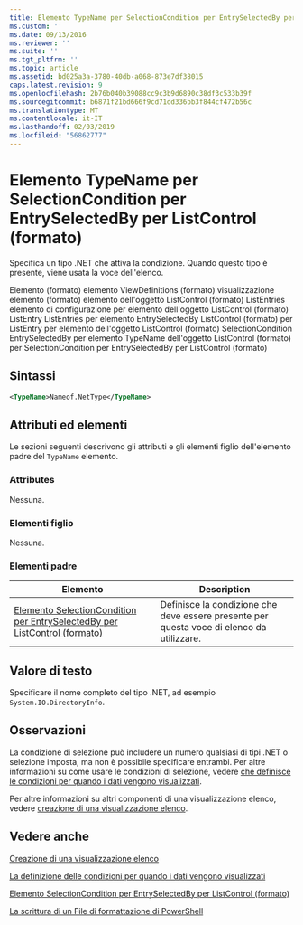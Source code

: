 ```yaml
---
title: Elemento TypeName per SelectionCondition per EntrySelectedBy per ListControl (formato) | Microsoft Docs
ms.custom: ''
ms.date: 09/13/2016
ms.reviewer: ''
ms.suite: ''
ms.tgt_pltfrm: ''
ms.topic: article
ms.assetid: bd025a3a-3780-40db-a068-873e7df38015
caps.latest.revision: 9
ms.openlocfilehash: 2b76b040b39088cc9c3b9d6890c38df3c533b39f
ms.sourcegitcommit: b6871f21bd666f9cd71dd336bb3f844cf472b56c
ms.translationtype: MT
ms.contentlocale: it-IT
ms.lasthandoff: 02/03/2019
ms.locfileid: "56862777"
---
```

# <a name="typename-element-for-selectioncondition-for-entryselectedby-for-listcontrol-format"></a>Elemento TypeName per SelectionCondition per EntrySelectedBy per ListControl (formato)

Specifica un tipo .NET che attiva la condizione. Quando questo tipo è presente, viene usata la voce dell'elenco.

Elemento (formato) elemento ViewDefinitions (formato) visualizzazione elemento (formato) elemento dell'oggetto ListControl (formato) ListEntries elemento di configurazione per elemento dell'oggetto ListControl (formato) ListEntry ListEntries per elemento EntrySelectedBy ListControl (formato) per ListEntry per elemento dell'oggetto ListControl (formato) SelectionCondition EntrySelectedBy per elemento TypeName dell'oggetto ListControl (formato) per SelectionCondition per EntrySelectedBy per ListControl (formato)

## <a name="syntax"></a>Sintassi

```xml
<TypeName>Nameof.NetType</TypeName>
```

## <a name="attributes-and-elements"></a>Attributi ed elementi

Le sezioni seguenti descrivono gli attributi e gli elementi figlio dell'elemento padre del `TypeName` elemento.

### <a name="attributes"></a>Attributes

Nessuna.

### <a name="child-elements"></a>Elementi figlio

Nessuna.

### <a name="parent-elements"></a>Elementi padre

|Elemento|Description|
|-------------|-----------------|
|[Elemento SelectionCondition per EntrySelectedBy per ListControl (formato)](./selectioncondition-element-for-entryselectedby-for-listcontrol-format.md)|Definisce la condizione che deve essere presente per questa voce di elenco da utilizzare.|

## <a name="text-value"></a>Valore di testo

Specificare il nome completo del tipo .NET, ad esempio `System.IO.DirectoryInfo`.

## <a name="remarks"></a>Osservazioni

La condizione di selezione può includere un numero qualsiasi di tipi .NET o selezione imposta, ma non è possibile specificare entrambi. Per altre informazioni su come usare le condizioni di selezione, vedere [che definisce le condizioni per quando i dati vengono visualizzati](./defining-conditions-for-displaying-data.md).

Per altre informazioni su altri componenti di una visualizzazione elenco, vedere [creazione di una visualizzazione elenco](./creating-a-list-view.md).

## <a name="see-also"></a>Vedere anche

[Creazione di una visualizzazione elenco](./creating-a-list-view.md)

[La definizione delle condizioni per quando i dati vengono visualizzati](./defining-conditions-for-displaying-data.md)

[Elemento SelectionCondition per EntrySelectedBy per ListControl (formato)](./selectioncondition-element-for-entryselectedby-for-listcontrol-format.md)

[La scrittura di un File di formattazione di PowerShell](./writing-a-powershell-formatting-file.md)
